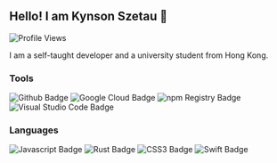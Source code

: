 <ignore>
<!-- Start of about ignored part -->

## Hello! I am Kynson Szetau 👋

<!-- This will only update in an hourly basis -->
<img src="https://img.shields.io/badge/dynamic/json?url=https%3A%2F%2Fcounter.kynsonszetau.com%2Fgithubprofile&query=%24.newValue&?label=Profile%20Views&style=for-the-badge&logo=github&color=90caf9" alt="Profile Views">

<!-- End of about ignored part -->
</ignore>

I am a self-taught developer and a university student from Hong Kong.

<ignore>
<!-- Start of about ignored part -->

### Tools
<img src="https://img.shields.io/badge/-Github-gray?style=for-the-badge&logo=github&labelColor=181717" alt="Github Badge">
<img src="https://img.shields.io/badge/-Google%20Cloud-gray?style=for-the-badge&logo=google%20cloud&labelColor=4285f4&logoColor=fff" alt="Google Cloud Badge">
<img src="https://img.shields.io/badge/-npm%20Registry-gray?style=for-the-badge&logo=npm&labelColor=Cb3837" alt="npm Registry Badge">
<img src="https://img.shields.io/badge/-Visual%20Studio%20Code-gray?style=for-the-badge&logo=visual%20studio%20code&labelColor=007acc&logoColor=fff" alt="Visual Studio Code Badge">

  

### Languages
<img src="https://img.shields.io/badge/-Javascript-gray?style=for-the-badge&logo=javascript&labelColor=black&logoColor=f7df1e" alt="Javascript Badge">
<img src="https://img.shields.io/badge/-Rust-gray?style=for-the-badge&logo=rust&labelColor=f05138&logoColor=fff" alt="Rust Badge">
<img src="https://img.shields.io/badge/-CSS3-gray?style=for-the-badge&logo=css3&labelColor=1572b6&logoColor=fff" alt="CSS3 Badge">
<img src="https://img.shields.io/badge/-Swift-gray?style=for-the-badge&logo=swift&labelColor=fff&logoColor=f05138" alt="Swift Badge">
  
<!-- End of about ignored part -->
</ignore>

<!--
**Kynson/Kynson** is a ✨ _special_ ✨ repository because its `README.md` (this file) appears on your GitHub profile.

Here are some ideas to get you started:

- 🔭 I’m currently working on ...
- 🌱 I’m currently learning ...
- 👯 I’m looking to collaborate on ...
- 🤔 I’m looking for help with ...
- 💬 Ask me about ...
- 📫 How to reach me: ...
- 😄 Pronouns: ...
- ⚡ Fun fact: ...
-->
